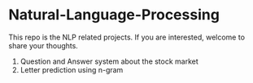 # Natural-Language-Processing
This repo is the NLP related projects.
If you are interested, welcome to share your thoughts.
1. Question and Answer system about the stock market
2. Letter prediction using n-gram
